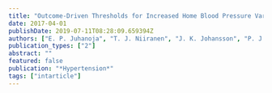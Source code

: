 ```yaml
---
title: "Outcome-Driven Thresholds for Increased Home Blood Pressure Variability"
date: 2017-04-01
publishDate: 2019-07-11T08:28:09.659394Z
authors: ["E. P. Juhanoja", "T. J. Niiranen", "J. K. Johansson", "P. J. Puukka", "L. Thijs", "K. Asayama", "V. L. Langen", "A. Hozawa", "L. S. Aparicio", "T. Ohkubo", "I. Tsuji", "Y. Imai", "G. S. Stergiou", "A. M. Jula", "J. A. Staessen"]
publication_types: ["2"]
abstract: ""
featured: false
publication: "*Hypertension*"
tags: ["intarticle"]
---
```


